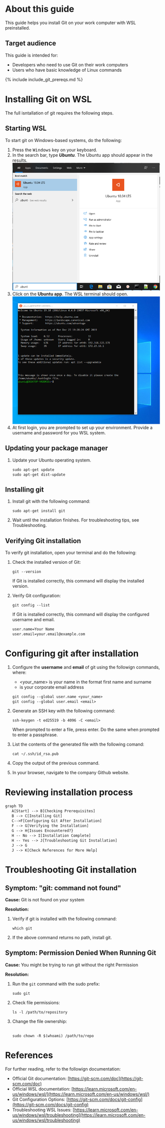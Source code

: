 # About this guide

This guide helps you install Git on your work computer with WSL preinstalled.

## Target audience

This guide is intended for:

- Developers who need to use Git on their work computers
- Users who have basic knowledge of Linux commands

{% include include_git_prereqs.md %}

# Installing Git on WSL

The full isntallation of git requires the following steps.

## Starting WSL

To start git on Windows-based systems, do the following:

1. Press the <kbd>Windows</kbd> key on your keyboard.
1. In the search bar, type **_Ubuntu_**. The Ubuntu app should appear in the results.
   ![](assets/images/start-menu-ubuntu_wsl.png)
1. Click on the **Ubuntu app**. The WSL terminal should open.
   ![](assets/images/wsl-show-motd.png)
1. At first login, you are prompted to set up your environment. Provide a username and password for you WSL system.

## Updating your package manager

1. Update your Ubuntu operating system.

   ```console
   sudo apt-get update
   sudo apt-get dist-update

   ```

## Installing git

1. Install git with the following command:
   ```console
   sudo apt-get install git
   ```
1. Wait until the installation finishes. For troubleshooting tips, see Troubleshooting.

## Verifying Git installation

To verify git installation, open your terminal and do the following:

1. Check the installed version of Git:

   ```console
   git --version
   ```

   If Git is installed correctly, this command will display the installed version.

1. Verify Git configuration:

   ```console
   git config --list
   ```

   If Git is installed correctly, this command will display the configured username and email.

   ```console
   user.name=Your Name
   user.email=your.email@example.com
   ```

# Configuring git after installation

1. Configure the **username** and **email** of git using the followign commands, where:

   - <your_name> is your name in the format first name and surname
   - <email> is your corporate email address

   ```console
   git config --global user.name <your_name>
   git config --global user.email <email>
   ```

1. Generate an SSH key with the following command:
   ```console
   ssh-keygen -t ed25519 -b 4096 -C <email>
   ```
   When prompted to enter a file, press enter. Do the same when prompted to enter a passphrase.
1. List the contents of the generated file with the following comand:
   ```console
   cat ~/.ssh/id_rsa.pub
   ```
1. Copy the output of the previous command.
1. In your browser, navigate to the company Github website.

# Reviewing installation process

```mermaid
graph TD
   A[Start] --> B[Checking Prerequisites]
   B --> C[Installing Git]
   C-->F[Configuring Git After Installation]
   F --> G[Verifying the Installation]
   G --> H{Issues Encountered?}
   H -- No --> I[Installation Complete]
   H -- Yes --> J[Troubleshooting Git Installation]
   J --> G
   J --> K[Check References for More Help]
```

# Troubleshooting Git installation

## Symptom: "git: command not found"

**Cause:** Git is not found on your system

**Resolution:**

1. Verify if git is installed with the following command:

   ```console
   which git
   ```

1. If the above command returns no path, install git.

## Symptom: Permission Denied When Running Git

**Cause:** You might be trying to run git without the right Permission

**Resolution:**

1. Run the `git` command with the sudo prefix:
   ```console
   sudo git
   ```
1. Check file permissions:

   ```console
   ls -l /path/to/repository
   ```

1. Change the file ownership:

   ```console

   sudo chown -R $(whoami) /path/to/repo

   ```

# References

For further reading, refer to the followign documentation:

- Official Git documentation: [https://git-scm.com/doc](https://git-scm.com/doc)
- Official WSL documentation: [https://learn.microsoft.com/en-us/windows/wsl/](https://learn.microsoft.com/en-us/windows/wsl/)
- Git Configuration Options: [https://git-scm.com/docs/git-config](https://git-scm.com/docs/git-config)
- Troubleshooting WSL Issues: [https://learn.microsoft.com/en-us/windows/wsl/troubleshooting](https://learn.microsoft.com/en-us/windows/wsl/troubleshooting)
